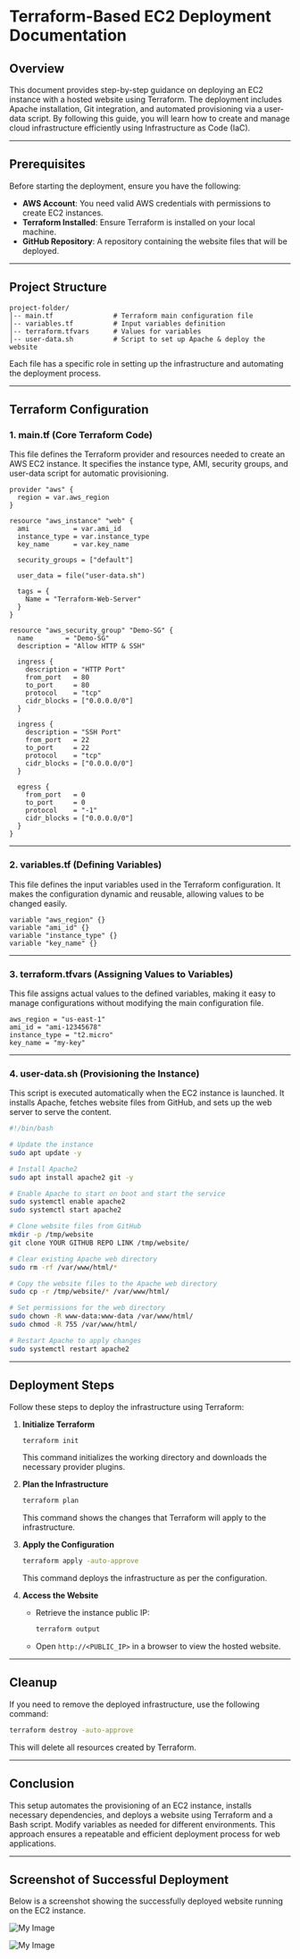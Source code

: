 # Terraform-Based EC2 Deployment Documentation

## Overview

This document provides step-by-step guidance on deploying an EC2 instance with a hosted website using Terraform. The deployment includes Apache installation, Git integration, and automated provisioning via a user-data script. By following this guide, you will learn how to create and manage cloud infrastructure efficiently using Infrastructure as Code (IaC).

---

## Prerequisites

Before starting the deployment, ensure you have the following:

- **AWS Account**: You need valid AWS credentials with permissions to create EC2 instances.
- **Terraform Installed**: Ensure Terraform is installed on your local machine.
- **GitHub Repository**: A repository containing the website files that will be deployed.

---

## Project Structure

```
project-folder/
│-- main.tf               # Terraform main configuration file
│-- variables.tf          # Input variables definition
│-- terraform.tfvars      # Values for variables
│-- user-data.sh          # Script to set up Apache & deploy the website
```

Each file has a specific role in setting up the infrastructure and automating the deployment process.

---

## Terraform Configuration

### 1. **main.tf** (Core Terraform Code)

This file defines the Terraform provider and resources needed to create an AWS EC2 instance. It specifies the instance type, AMI, security groups, and user-data script for automatic provisioning.

```hcl
provider "aws" {
  region = var.aws_region
}

resource "aws_instance" "web" {
  ami           = var.ami_id
  instance_type = var.instance_type
  key_name      = var.key_name

  security_groups = ["default"]

  user_data = file("user-data.sh")

  tags = {
    Name = "Terraform-Web-Server"
  }
}

resource "aws_security_group" "Demo-SG" {
  name        = "Demo-SG"
  description = "Allow HTTP & SSH"

  ingress {
    description = "HTTP Port"
    from_port   = 80
    to_port     = 80
    protocol    = "tcp"
    cidr_blocks = ["0.0.0.0/0"]
  }

  ingress {
    description = "SSH Port"
    from_port   = 22
    to_port     = 22
    protocol    = "tcp"
    cidr_blocks = ["0.0.0.0/0"]
  }

  egress {
    from_port   = 0
    to_port     = 0
    protocol    = "-1"
    cidr_blocks = ["0.0.0.0/0"]
  }
}
```

---

### 2. **variables.tf** (Defining Variables)

This file defines the input variables used in the Terraform configuration. It makes the configuration dynamic and reusable, allowing values to be changed easily.

```hcl
variable "aws_region" {}
variable "ami_id" {}
variable "instance_type" {}
variable "key_name" {}
```

---

### 3. **terraform.tfvars** (Assigning Values to Variables)

This file assigns actual values to the defined variables, making it easy to manage configurations without modifying the main configuration file.

```hcl
aws_region = "us-east-1"
ami_id = "ami-12345678"
instance_type = "t2.micro"
key_name = "my-key"
```

---

### 4. **user-data.sh** (Provisioning the Instance)

This script is executed automatically when the EC2 instance is launched. It installs Apache, fetches website files from GitHub, and sets up the web server to serve the content.

```bash
#!/bin/bash

# Update the instance
sudo apt update -y

# Install Apache2
sudo apt install apache2 git -y

# Enable Apache to start on boot and start the service
sudo systemctl enable apache2
sudo systemctl start apache2

# Clone website files from GitHub
mkdir -p /tmp/website
git clone YOUR GITHUB REPO LINK /tmp/website/

# Clear existing Apache web directory
sudo rm -rf /var/www/html/*

# Copy the website files to the Apache web directory
sudo cp -r /tmp/website/* /var/www/html/

# Set permissions for the web directory
sudo chown -R www-data:www-data /var/www/html/
sudo chmod -R 755 /var/www/html/

# Restart Apache to apply changes
sudo systemctl restart apache2
```

---

## Deployment Steps

Follow these steps to deploy the infrastructure using Terraform:

1. **Initialize Terraform**

   ```sh
   terraform init
   ```

   This command initializes the working directory and downloads the necessary provider plugins.

2. **Plan the Infrastructure**

   ```sh
   terraform plan
   ```

   This command shows the changes that Terraform will apply to the infrastructure.

3. **Apply the Configuration**

   ```sh
   terraform apply -auto-approve
   ```

   This command deploys the infrastructure as per the configuration.

4. **Access the Website**

   - Retrieve the instance public IP:
     ```sh
     terraform output
     ```
   - Open `http://<PUBLIC_IP>` in a browser to view the hosted website.

---

## Cleanup

If you need to remove the deployed infrastructure, use the following command:

```sh
terraform destroy -auto-approve
```

This will delete all resources created by Terraform.

---

## Conclusion

This setup automates the provisioning of an EC2 instance, installs necessary dependencies, and deploys a website using Terraform and a Bash script. Modify variables as needed for different environments. This approach ensures a repeatable and efficient deployment process for web applications.

---

## Screenshot of Successful Deployment

Below is a screenshot showing the successfully deployed website running on the EC2 instance.

![My Image](https://github.com/jaimin-vitthalpara/aws-mini-projects/blob/5f8bf0f368ca733b27b10f8e9f472553e50a6c8f/Ec2_Created.png
)

![My Image](https://github.com/jaimin-vitthalpara/aws-mini-projects/blob/28eddcbbb84a56c138bf81dca427841f77e0f838/13-website.png)
